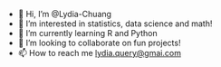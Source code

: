 - 👋 Hi, I’m @Lydia-Chuang
- 👀 I’m interested in statistics, data science and math!
- 🌱 I’m currently learning R and Python
- 💞️ I’m looking to collaborate on fun projects! 
- 📫 How to reach me lydia.query@gmai.com

<!---
Lydia-Chuang/Lydia-Chuang is a ✨ special ✨ repository because its `README.md` (this file) appears on your GitHub profile.
You can click the Preview link to take a look at your changes.
--->
